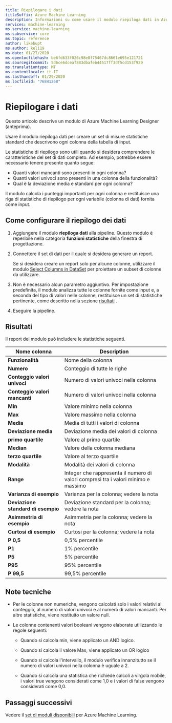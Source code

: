 ```yaml
---
title: Riepilogare i dati
titleSuffix: Azure Machine Learning
description: Informazioni su come usare il modulo riepiloga dati in Azure Machine Learning per generare un report delle statistiche descrittive di base per le colonne in un set di dati.
services: machine-learning
ms.service: machine-learning
ms.subservice: core
ms.topic: reference
author: likebupt
ms.author: keli19
ms.date: 01/27/2020
ms.openlocfilehash: be6fd633f026c98e8f75467dc8661e695e121721
ms.sourcegitcommit: 5d6ce6dceaf883dbafeb44517ff3df5cd153f929
ms.translationtype: MT
ms.contentlocale: it-IT
ms.lasthandoff: 01/29/2020
ms.locfileid: "76841268"
---
```

# <a name="summarize-data"></a>Riepilogare i dati

Questo articolo descrive un modulo di Azure Machine Learning Designer (anteprima).

Usare il modulo riepiloga dati per creare un set di misure statistiche standard che descrivono ogni colonna della tabella di input.

Le statistiche di riepilogo sono utili quando si desidera comprendere le caratteristiche del set di dati completo. Ad esempio, potrebbe essere necessario tenere presente quanto segue:

- Quanti valori mancanti sono presenti in ogni colonna?
- Quanti valori univoci sono presenti in una colonna della funzionalità?
- Qual è la deviazione media e standard per ogni colonna?

Il modulo calcola i punteggi importanti per ogni colonna e restituisce una riga di statistiche di riepilogo per ogni variabile (colonna di dati) fornita come input.

## <a name="how-to-configure-summarize-data"></a>Come configurare il riepilogo dei dati  

1. Aggiungere il modulo **riepiloga dati** alla pipeline. Questo modulo è reperibile nella categoria **funzioni statistiche** della finestra di progettazione.

1. Connettere il set di dati per il quale si desidera generare un report.

    Se si desidera creare un report solo per alcune colonne, utilizzare il modulo [Select Columns in DataSet](select-columns-in-dataset.md) per proiettare un subset di colonne da utilizzare.

1. Non è necessario alcun parametro aggiuntivo. Per impostazione predefinita, il modulo analizza tutte le colonne fornite come input e, a seconda del tipo di valori nelle colonne, restituisce un set di statistiche pertinente, come descritto nella sezione [risultati](#results) .

1. Eseguire la pipeline.

## <a name="results"></a>Risultati

Il report del modulo può includere le statistiche seguenti. 

|Nome colonna|Description|
|------|------|  
|**Funzionalità**|Nome della colonna|
|**Numero**|Conteggio di tutte le righe|
|**Conteggio valori univoci**|Numero di valori univoci nella colonna|
|**Conteggio valori mancanti**|Numero di valori univoci nella colonna|
|**Min**|Valore minimo nella colonna|  
|**Max**|Valore massimo nella colonna|
|**Media**|Media di tutti i valori di colonna|
|**Deviazione media**|Deviazione media dei valori di colonna|
|**primo quartile**|Valore al primo quartile|
|**Median**|Valore della colonna mediana|
|**terzo quartile**|Valore al terzo quartile|
|**Modalità**|Modalità dei valori di colonna|
|**Range**|Integer che rappresenta il numero di valori compresi tra i valori minimo e massimo|
|**Varianza di esempio**|Varianza per la colonna; vedere la nota|
|**Deviazione standard di esempio**|Deviazione standard per la colonna; vedere la nota|
|**Asimmetria di esempio**|Asimmetria per la colonna; vedere la nota|
|**Curtosi di esempio**|Curtosi per la colonna; vedere la nota|
|**P 0,5**|0,5% percentile|
|**P1**|1% percentile|
|**P5**|5% percentile|
|**P95**|95% percentile|
|**P 99,5**|99,5% percentile |

## <a name="technical-notes"></a>Note tecniche

- Per le colonne non numeriche, vengono calcolati solo i valori relativi al conteggio, al numero di valori univoci e al numero di valori mancanti. Per altre statistiche, viene restituito un valore null.

- Le colonne contenenti valori booleani vengono elaborate utilizzando le regole seguenti:

    - Quando si calcola min, viene applicato un AND logico.
    
    - Quando si calcola il valore Max, viene applicato un OR logico
    
    - Quando si calcola l'intervallo, il modulo verifica innanzitutto se il numero di valori univoci nella colonna è uguale a 2.
    
    - Quando si calcola una statistica che richiede calcoli a virgola mobile, i valori true vengono considerati come 1,0 e i valori di false vengono considerati come 0,0.

## <a name="next-steps"></a>Passaggi successivi

Vedere il [set di moduli disponibili](module-reference.md) per Azure Machine Learning.  
